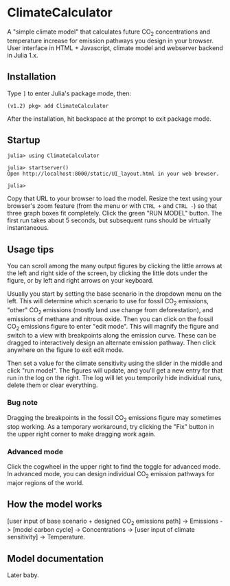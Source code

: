 # ClimateCalculator
 
A "simple climate model" that calculates future CO<sub>2</sub> concentrations and temperature increase
for emission pathways you design in your browser. User interface in HTML + Javascript, climate model
and webserver backend in Julia 1.x.

## Installation

Type `]` to enter Julia's package mode, then:

```
(v1.2) pkg> add ClimateCalculator
```

After the installation, hit backspace at the prompt to exit package mode.

## Startup

```
julia> using ClimateCalculator

julia> startserver()
Open http://localhost:8000/static/UI_layout.html in your web browser.

julia> 
```

Copy that URL to your browser to load the model. Resize the text using your browser's zoom feature
(from the menu or with `CTRL +` and `CTRL -`) so that three graph boxes fit completely. Click
the green "RUN MODEL" button. The first run takes about 5 seconds, but subsequent runs should be
virtually instantaneous.

## Usage tips

You can scroll among the many output figures by clicking the little arrows at the left and right side of
the screen, by clicking the little dots under the figure, or by left and right arrows on your keyboard.

Usually you start by setting the base scenario in the dropdown menu on the left. This will determine
which scenario to use for fossil CO<sub>2</sub> emissions, "other" CO<sub>2</sub> emissions (mostly 
land use change from deforestation), and emissions of methane and nitrous oxide. Then you can click
on the fossil CO<sub>2</sub> emissions figure to enter "edit mode". This will magnify the figure and
switch to a view with breakpoints along the emission curve. These can be dragged to interactively
design an alternate emission pathway. Then click anywhere on the figure to exit edit mode.

Then set a value for the climate sensitivity using the slider in the middle and click "run model".
The figures will update, and you'll get a new entry for that run in the log on the right. The log
will let you temporily hide individual runs, delete them or clear everything.

### Bug note

Dragging the breakpoints in the fossil CO<sub>2</sub> emissions figure may sometimes stop working. As a
temporary workaround, try clicking the "Fix" button in the upper right corner to make dragging work again.

### Advanced mode

Click the cogwheel in the upper right to find the toggle for advanced mode. In advanced mode, you can
design individual CO<sub>2</sub> emission pathways for major regions of the world.

## How the model works

[user input of base scenario + designed CO<sub>2</sub> emissions path] -> Emissions -> [model carbon cycle] ->
Concentrations -> [user input of climate sensitivity] -> Temperature. 

## Model documentation

Later baby.